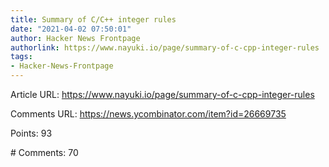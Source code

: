 ```yaml
---
title: Summary of C/C++ integer rules
date: "2021-04-02 07:50:01"
author: Hacker News Frontpage
authorlink: https://www.nayuki.io/page/summary-of-c-cpp-integer-rules
tags:
- Hacker-News-Frontpage
---
```


<p>Article URL: <a href="https://www.nayuki.io/page/summary-of-c-cpp-integer-rules">https://www.nayuki.io/page/summary-of-c-cpp-integer-rules</a></p>
<p>Comments URL: <a href="https://news.ycombinator.com/item?id=26669735">https://news.ycombinator.com/item?id=26669735</a></p>
<p>Points: 93</p>
<p># Comments: 70</p>
